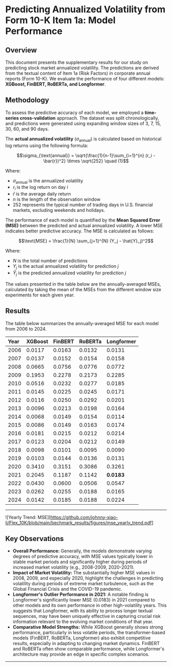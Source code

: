 # **Predicting Annualized Volatility from Form 10-K Item 1a: Model Performance**

## **Overview**

This document presents the supplementary results for our study on predicting stock market annualized volatility. The predictions are derived from the textual content of Item 1a (Risk Factors) in corporate annual reports (Form 10-K). We evaluate the performance of four different models: **XGBoost, FinBERT, RoBERTa, and Longformer**.

## **Methodology**

To assess the predictive accuracy of each model, we employed a **time-series cross-validation** approach. The dataset was split chronologically, and predictions were generated using expanding window sizes of 3, 7, 15, 30, 60, and 90 days.

The **actual annualized volatility** ($\sigma_{\text{annual}}$) is calculated based on historical log returns using the following formula:

$$\sigma_{\text{annual}} = \sqrt{\frac{1}{n-1}\sum_{i=1}^{n} (r_i - \bar{r})^2} \times \sqrt{252} \quad (1)$$

Where:
* $\sigma_{\text{annual}}$ is the annualized volatility
* $r_i$ is the log return on day $i$
* $\bar{r}$ is the average daily return
* $n$ is the length of the observation window
* $252$ represents the typical number of trading days in U.S. financial markets, excluding weekends and holidays.

The performance of each model is quantified by the **Mean Squared Error (MSE)** between the predicted and actual annualized volatility. A lower MSE indicates better predictive accuracy. The MSE is calculated as follows:

$$\text{MSE} = \frac{1}{N} \sum_{j=1}^{N} (Y_j - \hat{Y}_j)^2$$

Where:
* $N$ is the total number of predictions
* $Y_j$ is the actual annualized volatility for prediction $j$
* $\hat{Y}_j$ is the predicted annualized volatility for prediction $j$

The values presented in the table below are the annually-averaged MSEs, calculated by taking the mean of the MSEs from the different window size experiments for each given year.

## **Results**

The table below summarizes the annually-averaged MSE for each model from 2006 to 2024.

<div align="center">

| Year | XGBoost | FinBERT | RoBERTa | Longformer |
| :--- | :------ | :------ | :------ | :--------- |
| 2006 | 0.0117 | 0.0163 | 0.0132 | 0.0131 |
| 2007 | 0.0137 | 0.0152 | 0.0154 | 0.0158 |
| 2008 | 0.0665 | 0.0756 | 0.0776 | 0.0772 |
| 2009 | 0.1953 | 0.2278 | 0.2173 | 0.2285 |
| 2010 | 0.0516 | 0.0232 | 0.0277 | 0.0185 |
| 2011 | 0.0145 | 0.0225 | 0.0245 | 0.0171 |
| 2012 | 0.0116 | 0.0250 | 0.0292 | 0.0201 |
| 2013 | 0.0096 | 0.0213 | 0.0198 | 0.0164 |
| 2014 | 0.0068 | 0.0149 | 0.0154 | 0.0114 |
| 2015 | 0.0086 | 0.0149 | 0.0163 | 0.0174 |
| 2016 | 0.0181 | 0.0215 | 0.0212 | 0.0214 |
| 2017 | 0.0123 | 0.0204 | 0.0212 | 0.0149 |
| 2018 | 0.0098 | 0.0101 | 0.0095 | 0.0090 |
| 2019 | 0.0103 | 0.0144 | 0.0136 | 0.0131 |
| 2020 | 0.3410 | 0.3151 | 0.3086 | 0.3261 |
| 2021 | 0.2045 | 0.1187 | 0.1142 | **0.0183** |
| 2022 | 0.0430 | 0.0600 | 0.0506 | 0.0547 |
| 2023 | 0.0262 | 0.0255 | 0.0188 | 0.0165 |
| 2024 | 0.0142 | 0.0185 | 0.0188 | 0.0224 |
---
</div>

![Yearly Trend: MSE][https://github.com/johnny-xiao-li/Flex_10K/blob/main/bechmark_results/figures/mse_yearly_trend.pdf]

## **Key Observations**

* **Overall Performance:** Generally, the models demonstrate varying degrees of predictive accuracy, with MSE values typically lower in stable market periods and significantly higher during periods of increased market volatility (e.g., 2008-2009, 2020-2021).
* **Impact of Market Volatility:** The substantially higher MSE values in 2008, 2009, and especially 2020, highlight the challenges in predicting volatility during periods of extreme market turbulence, such as the Global Financial Crisis and the COVID-19 pandemic.
* **Longformer's Outlier Performance in 2021:** A notable finding is Longformer's significantly lower MSE (0.0183) in 2021 compared to other models and its own performance in other high-volatility years. This suggests that Longformer, with its ability to process longer textual sequences, may have been uniquely effective in capturing crucial risk information relevant to the evolving market conditions of that year.
* **Comparative Model Strengths:** While XGBoost generally shows strong performance, particularly in less volatile periods, the transformer-based models (FinBERT, RoBERTa, Longformer) also exhibit competitive results, especially in adapting to changing market dynamics. FinBERT and RoBERTa often show comparable performance, while Longformer's architecture may provide an edge in specific complex scenarios.

---